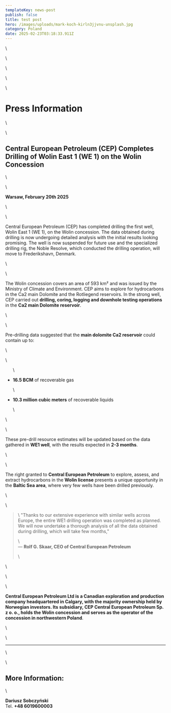 ```yaml
---
templateKey: news-post
publish: false
title: test post
hero: /images/uploads/mark-koch-kirln3jjvnu-unsplash.jpg
category: Poland
date: 2025-02-23T03:18:33.911Z
---
```

<!DOCTYPE html>

<html lang="en">

<head>

\    <meta charset="UTF-8">

\    <meta name="viewport" content="width=device-width, initial-scale=1.0">

\    <title>Press Information</title>

\    <style>

\    body {

\    font-family: Arial, sans-serif;

\    margin: 40px;

\    line-height: 1.6;

\    }

\    h1, h2 {

\    text-align: center;

\    }

\    blockquote {

\    font-style: italic;

\    border-left: 4px solid #ccc;

\    padding-left: 10px;

\    margin-left: 20px;

\    }

\    .contact {

\    margin-top: 20px;

\    font-weight: bold;

\    }

\    </style>

</head>

<body>

\    <h1>Press Information</h1>

\    

\    <h2>Central European Petroleum (CEP) Completes Drilling of Wolin East 1 (WE 1) on the Wolin Concession</h2>

\    

\    <p><strong>Warsaw, February 20th 2025</strong></p>

\    

\    <p>Central European Petroleum (CEP) has completed drilling the first well, Wolin East 1 (WE 1), on the Wolin concession. The data obtained during drilling is now undergoing detailed analysis with the initial results looking promising. The well is now suspended for future use and the specialized drilling rig, the Noble Resolve, which conducted the drilling operation, will move to Frederikshavn, Denmark</strong>.</p>

\    

\    <p>The Wolin concession covers an area of 593 km² and was issued by the Ministry of Climate and Environment. CEP aims to explore for hydrocarbons in the Ca2 main Dolomite and the Rotliegend reservoirs. In the strong well, CEP carried out <strong>drilling, coring, logging and downhole testing operations</strong> in the <strong>Ca2 main Dolomite reservoir</strong>.</p>

\    

\    <p>Pre-drilling data suggested that the <strong>main dolomite Ca2 reservoir</strong> could contain up to:</p>

\    

\    <ul>

\    <li><strong>16.5 BCM</strong> of recoverable gas</li>

\    <li><strong>10.3 million cubic meters</strong> of recoverable liquids</li>

\    </ul>

\    

\    <p>These pre-drill resource estimates will be updated based on the data gathered in <strong>WE1 well</strong>, with the results expected in <strong>2-3 months</strong>.</p>

\    

\    <p>The right granted to <strong>Central European Petroleum</strong> to explore, assess, and extract hydrocarbons in the <strong>Wolin license</strong> presents a unique opportunity in the <strong>Baltic Sea area</strong>, where very few wells have been drilled previously.</p>

\    

\    <blockquote>

\    "Thanks to our extensive experience with similar wells across Europe, the entire WE1 drilling operation was completed as planned. We will now undertake a thorough analysis of all the data obtained during drilling, which will take few months,"  

\    <br>— <strong>Rolf G. Skaar, CEO of Central European Petroleum</strong>

\    </blockquote>

\    

   

\    

  

\    <p><strong>Central European Petroleum Ltd is a Canadian exploration and production company headquartered in Calgary, with the majority ownership held by Norwegian investors. Its subsidiary, CEP Central European Petroleum Sp. z o. o., holds the Wolin concession and serves as the operator of the concession in northwestern Poland</strong>.</p>

\    

\    <hr>

\    

\    <h2>More Information:</h2>

\    <p class="contact"><strong>Dariusz Sobczyński</strong><br>Tel. <strong>+48 6019600003</strong></p>

</body>

</html>
